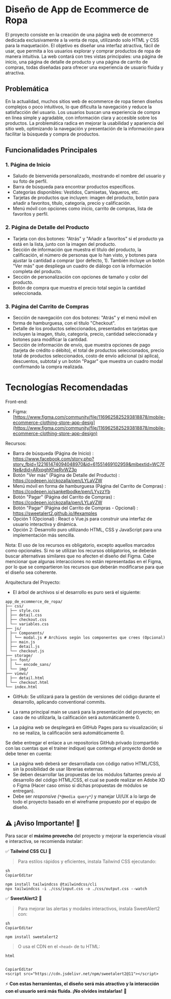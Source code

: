 # **Diseño de App de Ecommerce de Ropa**

El proyecto consiste en la creación de una página web de ecommerce dedicada exclusivamente a la venta de ropa, utilizando solo HTML y CSS para la maquetación. El objetivo es diseñar una interfaz atractiva, fácil de usar, que permita a los usuarios explorar y comprar productos de ropa de manera intuitiva. La web contará con tres vistas principales: una página de inicio, una página de detalle de producto y una página de carrito de compras, todas diseñadas para ofrecer una experiencia de usuario fluida y atractiva.



## **Problemática**

En la actualidad, muchos sitios web de ecommerce de ropa tienen diseños complejos o poco intuitivos, lo que dificulta la navegación y reduce la satisfacción del usuario. Los usuarios buscan una experiencia de compra en línea simple y agradable, con información clara y accesible sobre los productos. La problemática radica en mejorar la usabilidad y apariencia del sitio web, optimizando la navegación y presentación de la información para facilitar la búsqueda y compra de productos.



## Funcionalidades Principales

### 1. Página de Inicio

- Saludo de bienvenida personalizado, mostrando el nombre del usuario y su foto de perfil.
- Barra de búsqueda para encontrar productos específicos.
- Categorías disponibles: Vestidos, Camisetas, Vaqueros, etc.
- Tarjetas de productos que incluyen: imagen del producto, botón para añadir a favoritos, título, categoría, precio y calificación.
- Menú móvil con opciones como inicio, carrito de compras, lista de favoritos y perfil.

### 2. Página de Detalle del Producto

- Tarjeta con dos botones: "Atrás" y "Añadir a favoritos" si el producto ya está en la lista, junto con la imagen del producto.
- Sección de información que muestra el título del producto, la calificación, el número de personas que lo han visto, y botones para ajustar la cantidad a comprar (por defecto, 1). También incluye un botón "Ver más" que despliega un cuadro de diálogo con la información completa del producto.
- Sección de personalización con opciones de tamaño y color del producto.
- Botón de compra que muestra el precio total según la cantidad seleccionada.

### 3. Página del Carrito de Compras

- Sección de navegación con dos botones: "Atrás" y el menú móvil en forma de hamburguesa, con el título "Checkout".
- Detalle de los productos seleccionados, presentados en tarjetas que incluyen la imagen, título, categoría, precio, cantidad seleccionada y botones para modificar la cantidad.
- Sección de información de envío, que muestra opciones de pago (tarjeta de crédito o débito), el total de productos seleccionados, precio total de productos seleccionados, costo de envío adicional (si aplica), descuentos, subtotal y un botón "Pagar" que muestra un cuadro modal confirmando la compra realizada.

# Tecnologías Recomendadas

Front-end: 

- Figma: [https://www.figma.com/community/file/1169625825293818878/mobile-ecommerce-clothing-store-app-desig](https://www.figma.com/community/file/1169625825293818878/mobile-ecommerce-clothing-store-app-design)

Recursos:

- Barra de búsqueda (Página de Inicio) : https://www.facebook.com/story.php?story_fbid=122161474094048970&id=61551469102959&mibextid=WC7FNe&rdid=ARxpghKfxeRvWZ3p
- Botón "Ver más" (Página de Detalle del Producto) : https://codepen.io/ckozalla/pen/LYLaVZW
- Menú móvil en forma de hamburguesa (Página del Carrito de Compras) : https://codepen.io/sanketbodke/pen/LYyzzYb
- Botón "Pagar" (Página del Carrito de Compras) :  https://codepen.io/ckozalla/pen/LYLaVZW
- Botón "Pagar" (Página del Carrito de Compras - Opcional) : https://sweetalert2.github.io/#examples
- Opción 1 (Opcional) : React o Vue.js para construir una interfaz de usuario interactiva y dinámica.
- Opción 2: Desarrollo puro utilizando HTML, CSS y JavaScript para una implementación más sencilla.



Nota: El uso de los recursos es obligatorio, excepto aquellos marcados como opcionales. Si no se utilizan los recursos obligatorios, se deberán buscar alternativas similares que no afecten el diseño del Figma. Cabe mencionar que algunas interacciones no están representadas en el Figma, por lo que se compartieron los recursos que deberán modificarse para que el diseño sea coherente.



Arquitectura del Proyecto: 

- El árbol de archivos si el desarrollo es puro será el siguiente:

```less
app_de_ecommerce_de_ropa/
├── css/
│ ├── style.css
│ ├── detail.css
│ ├── checkout.css
│ └── variables.css
├── js/
│ ├── Components/
│ │ └── modal.js # Archivos según los componentes que crees (Opcional)
│ ├── main.js
│ ├── detail.js
│ └── checkout.js
├── storage/
│ ├── font/
│ │ └── encode_sans/
│ └── img/
├── views/
│ ├── detail.html
│ └── checkout.html
└── index.html
```



- GitHub: Se utilizará para la gestión de versiones del código durante el desarrollo, aplicando conventional commits.

- La rama principal main se usará para la presentación del proyecto; en caso de no utilizarla, la calificación será automáticamente 0.

- La página web se desplegará en GitHub Pages para su visualización; si no se realiza, la calificación será automáticamente 0.

Se debe entregar el enlace a un repositorios GitHub privado (compartido con las cuentas que el trainer indique) que contenga el proyecto donde se debe tener en cuenta:

- La página web deberá ser desarrollada con código nativo HTML/CSS, sin la posibilidad de usar librerías externas.
- Se deben desarrollar las propuestas de los módulos faltantes previo al desarrollo del código HTML/CSS, el cual se puede realizar en Adobe XD o Figma (Hacer caso omiso si dichas propuestas de módulos se entregan).
- Debe ser *responsive (*`*@media query*`*)* y manejar UI/UX a lo largo de todo el proyecto basado en el wireframe propuesto por el equipo de diseño.

## ⚠️ **¡Aviso Importante!** 🚀

Para sacar el **máximo provecho** del proyecto y mejorar la experiencia visual e interactiva, se recomienda instalar:

✅ **Tailwind CSS CLI** 🎨

> Para estilos rápidos y eficientes, instala Tailwind CSS ejecutando:

```
sh
CopiarEditar

npm install tailwindcss @tailwindcss/cli
npx tailwindcss -i ./css/input.css -o ./css/output.css --watch
```

✅ **SweetAlert2** 💬

> Para mejorar las alertas y modales interactivos, instala SweetAlert2 con:

```
sh
CopiarEditar

npm install sweetalert2
```

> O usa el CDN en el `<head>` de tu HTML:

```
html


CopiarEditar
<script src="https://cdn.jsdelivr.net/npm/sweetalert2@11"></script>
```

⚡ **Con estas herramientas, el diseño será más atractivo y la interacción con el usuario será más fluida. ¡No olvides instalarlas!** 🚀